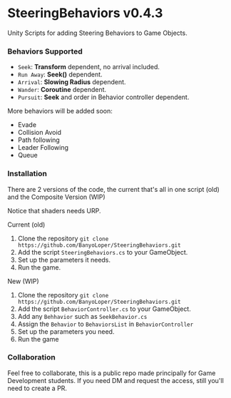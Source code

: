 # SteeringBehaviors v0.4.3
Unity Scripts for adding Steering Behaviors to Game Objects.

### Behaviors Supported

- `Seek`: **Transform** dependent, no arrival included.
- `Run Away`: **Seek()** dependent.
- `Arrival`: **Slowing Radius** dependent.
- `Wander`: **Coroutine** dependent.
- `Pursuit`: **Seek** and order in Behavior controller dependent.

More behaviors will be added soon:
- Evade
- Collision Avoid
- Path following
- Leader Following
- Queue

### Installation
There are 2 versions of the code, the current that's all in one script (old) and the Composite Version (WIP)

Notice that shaders needs URP.

Current (old)
1. Clone the repository
`
git clone https://github.com/BanyoLoper/SteeringBehaviors.git
`
2. Add the script `SteeringBehaviors.cs` to your GameObject.
3. Set up the parameters it needs.
4. Run the game.

New (WIP)
1. Clone the repository
`
git clone https://github.com/BanyoLoper/SteeringBehaviors.git
`
2. Add the script `BehaviorController.cs` to your GameObject.
3. Add any `Behhavior` such as `SeekBehavior.cs`
4. Assign the `Behavior` to `BehaviorsList` in `BehaviorController`
5. Set up the parameters you need.
6. Run the game

### Collaboration
Feel free to collaborate, this is a public repo made principally for Game Development students.
If you need DM and request the access, still you'll need to create a PR.




